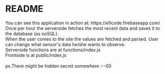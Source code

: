 <h1>README</h1>
You can see this application in action at:
https://eficode.firebaseapp.com/
Once per hour the serverside fetches the most recent data and saves it to the database (as noSQL).
<br>
When the user comes to the site the values are fetched and parsed.
User can change what sensor's data he/she wants to observe.
<br>
Serverside functions are at functions/index.js
<br>
Frontside is at public/index.js
<br>
<br>
ps.There might be hidden secret somewhere :--00
